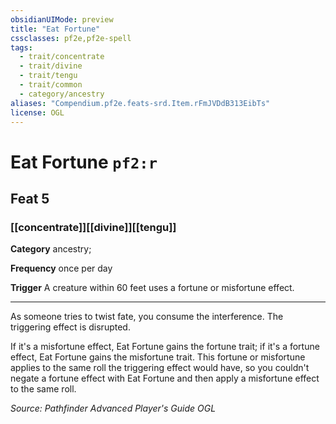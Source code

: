 ```yaml
---
obsidianUIMode: preview
title: "Eat Fortune"
cssclasses: pf2e,pf2e-spell
tags:
  - trait/concentrate
  - trait/divine
  - trait/tengu
  - trait/common
  - category/ancestry
aliases: "Compendium.pf2e.feats-srd.Item.rFmJVDdB313EibTs"
license: OGL
---
```

# Eat Fortune `pf2:r`
## Feat 5
### [[concentrate]][[divine]][[tengu]]

**Category** ancestry; 




**Frequency** once per day

**Trigger** A creature within 60 feet uses a fortune or misfortune effect.

* * *

As someone tries to twist fate, you consume the interference. The triggering effect is disrupted.

If it's a misfortune effect, Eat Fortune gains the fortune trait; if it's a fortune effect, Eat Fortune gains the misfortune trait. This fortune or misfortune applies to the same roll the triggering effect would have, so you couldn't negate a fortune effect with Eat Fortune and then apply a misfortune effect to the same roll.

*Source: Pathfinder Advanced Player's Guide*
*OGL*
